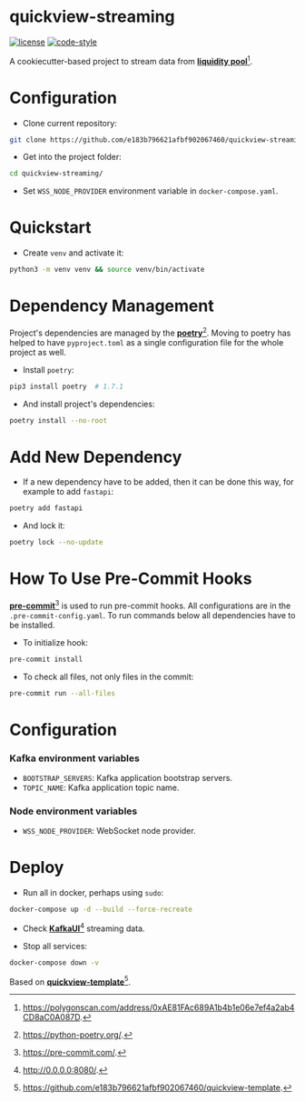# quickview-streaming

[![license](https://img.shields.io/:license-Apache%202-blue.svg)](https://www.apache.org/licenses/LICENSE-2.0.txt)
[![code-style](https://img.shields.io/badge/code%20style-black-000000.svg)](https://github.com/psf/black)

A cookiecutter-based project to stream data from [**liquidity pool**](https://polygonscan.com/address/0xAE81FAc689A1b4b1e06e7ef4a2ab4CD8aC0A087D)[^1].

# Configuration

- Clone current repository:
```bash
git clone https://github.com/e183b796621afbf902067460/quickview-streaming.git
```

- Get into the project folder:
```bash
cd quickview-streaming/
```

- Set `WSS_NODE_PROVIDER` environment variable in `docker-compose.yaml`.

# Quickstart

- Create `venv` and activate it:
```bash
python3 -m venv venv && source venv/bin/activate
```

# Dependency Management
Project's dependencies are managed by the [**poetry**](https://python-poetry.org/)[^2].
Moving to poetry has helped to have `pyproject.toml` as a single configuration file for the whole project as well.

- Install `poetry`:
```bash
pip3 install poetry  # 1.7.1
```

- And install project's dependencies:
```bash
poetry install --no-root
```

# Add New Dependency

- If a new dependency have to be added, then it can be done this way, for example to add `fastapi`:
```bash
poetry add fastapi
```

- And lock it:
```bash
poetry lock --no-update
```

# How To Use Pre-Commit Hooks

[**pre-commit**](https://pre-commit.com/)[^3] is used to run pre-commit hooks.
All configurations are in the `.pre-commit-config.yaml`.
To run commands below all dependencies have to be installed.

- To initialize hook:
```bash
pre-commit install
```

- To check all files, not only files in the commit:
```bash
pre-commit run --all-files
```

# Configuration

### Kafka environment variables

- `BOOTSTRAP_SERVERS`: Kafka application bootstrap servers.
- `TOPIC_NAME`: Kafka application topic name.

### Node environment variables

- `WSS_NODE_PROVIDER`: WebSocket node provider.

# Deploy

- Run all in docker, perhaps using `sudo`:
```bash
docker-compose up -d --build --force-recreate
```

- Check [**KafkaUI**](http://0.0.0.0:8080/)[^4] streaming data.

- Stop all services:
```bash
docker-compose down -v
```

Based on [**quickview-template**](https://github.com/e183b796621afbf902067460/quickview-template)[^5].

[^1]: https://polygonscan.com/address/0xAE81FAc689A1b4b1e06e7ef4a2ab4CD8aC0A087D.
[^2]: https://python-poetry.org/.
[^3]: https://pre-commit.com/.
[^4]: http://0.0.0.0:8080/.
[^5]: https://github.com/e183b796621afbf902067460/quickview-template.
